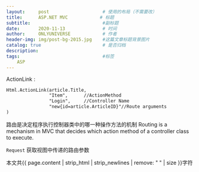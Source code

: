 ```yaml
---
layout:     post                    # 使用的布局（不需要改）
title:      ASP.NET MVC            # 标题 
subtitle:                           #副标题
date:       2020-11-13              # 时间
author:     ONLYUNIVERSE            # 作者
header-img: img/post-bg-2015.jpg    #这篇文章标题背景图片
catalog: true                       # 是否归档
description: 
tags:                               #标签
    ASP
---
```


ActionLink :  

```html
Html.ActionLink(article.Title,  
                "Item",      //ActionMethod
                "Login",     //Controller Name
                "new{id=article.ArticleID}"//Route arguments
)
```

路由是决定程序执行控制器类中的哪一种操作方法的机制
Routing is a mechanism in MVC that decides which action method of a controller class to execute.

```Request``` 获取视图中传递的路由参数

本文共{{ page.content | strip_html | strip_newlines | remove: " " | size }}字符